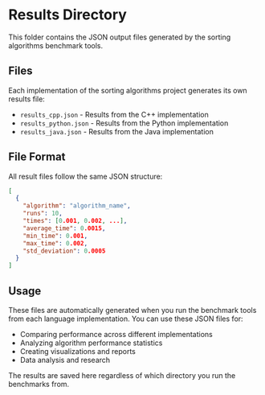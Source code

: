 # Results Directory

This folder contains the JSON output files generated by the sorting algorithms benchmark tools.

## Files

Each implementation of the sorting algorithms project generates its own results file:

- `results_cpp.json` - Results from the C++ implementation
- `results_python.json` - Results from the Python implementation  
- `results_java.json` - Results from the Java implementation

## File Format

All result files follow the same JSON structure:

```json
[
  {
    "algorithm": "algorithm_name",
    "runs": 10,
    "times": [0.001, 0.002, ...],
    "average_time": 0.0015,
    "min_time": 0.001,
    "max_time": 0.002,
    "std_deviation": 0.0005
  }
]
```

## Usage

These files are automatically generated when you run the benchmark tools from each language implementation. You can use these JSON files for:

- Comparing performance across different implementations
- Analyzing algorithm performance statistics
- Creating visualizations and reports
- Data analysis and research

The results are saved here regardless of which directory you run the benchmarks from.
